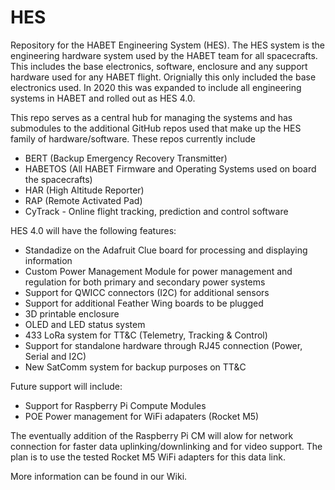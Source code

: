 # HES
Repository for the HABET Engineering System (HES). The HES system is the engineering hardware
system used by the HABET team for all spacecrafts. This includes the base electronics, software,
enclosure and any support hardware used for any HABET flight. Orignially this only included the 
base electronics used. In 2020 this was expanded to include all engineering systems in HABET and
rolled out as HES 4.0. 

This repo serves as a central hub for managing the systems and has submodules to the additional 
GitHub repos used that make up the HES family of hardware/software. These repos currently include

- BERT (Backup Emergency Recovery Transmitter)
- HABETOS (All HABET Firmware and Operating Systems used on board the spacecrafts)
- HAR (High Altitude Reporter)
- RAP (Remote Activated Pad)
- CyTrack - Online flight tracking, prediction and control software

HES 4.0 will have the following features:

* Standadize on the Adafruit Clue board for processing and displaying information
* Custom Power Management Module for power management and regulation for both primary and secondary power systems
* Support for QWICC connectors (I2C) for additional sensors
* Support for additional Feather Wing boards to be plugged
* 3D printable enclosure
* OLED and LED status system
* 433 LoRa system for TT&C (Telemetry, Tracking & Control)
* Support for standalone hardware through RJ45 connection (Power, Serial and I2C)
* New SatComm system for backup purposes on TT&C

Future support will include:
* Support for Raspberry Pi Compute Modules
* POE Power management for WiFi adapaters (Rocket M5)

The eventually addition of the Raspberry Pi CM will alow for network connection for faster data uplinking/downlinking and for video support. 
The plan is to use the tested Rocket M5 WiFi adapters for this data link. 

More information can be found in our Wiki.
